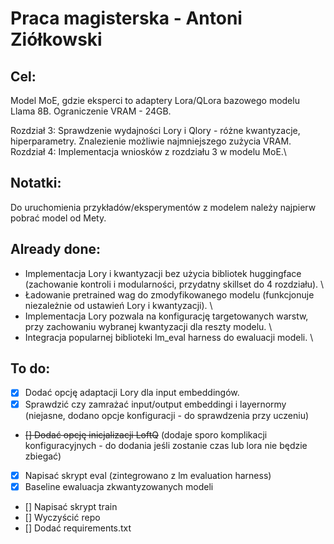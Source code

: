 # Praca magisterska - Antoni Ziółkowski

## Cel:
Model MoE, gdzie eksperci to adaptery Lora/QLora bazowego modelu Llama 8B. Ograniczenie VRAM - 24GB.

Rozdział 3: Sprawdzenie wydajności Lory i Qlory - różne kwantyzacje, hiperparametry. Znalezienie możliwie najmniejszego zużycia VRAM.\
Rozdział 4: Implementacja wniosków z rozdziału 3 w modelu MoE.\

## Notatki:
Do uruchomienia przykładów/eksperymentów z modelem należy najpierw pobrać model od Mety.

## Already done:
- Implementacja Lory i kwantyzacji bez użycia bibliotek huggingface (zachowanie kontroli i modularności, przydatny skillset do 4 rozdziału). \
- Ładowanie pretrained wag do zmodyfikowanego modelu (funkcjonuje niezależnie od ustawień Lory i kwantyzacji). \
- Implementacja Lory pozwala na konfigurację targetowanych warstw, przy zachowaniu wybranej kwantyzacji dla reszty modelu. \
- Integracja popularnej biblioteki lm_eval harness do ewaluacji modeli. \

## To do:
- [x] Dodać opcję adaptacji Lory dla input embeddingów.
- [x] Sprawdzić czy zamrażać input/output embeddingi i layernormy (niejasne, dodano opcje konfiguracji - do sprawdzenia przy uczeniu)
- ~~[] Dodać opcję inicjalizacji LoftQ~~ (dodaje sporo komplikacji konfiguracyjnych - do dodania jeśli zostanie czas lub lora nie będzie zbiegać)
- [x] Napisać skrypt eval (zintegrowano z lm evaluation harness)
- [x] Baseline ewaluacja zkwantyzowanych modeli
- [] Napisać skrypt train
- [] Wyczyścić repo
- [] Dodać requirements.txt